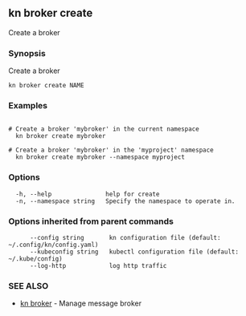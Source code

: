 ## kn broker create

Create a broker

### Synopsis

Create a broker

```
kn broker create NAME
```

### Examples

```

# Create a broker 'mybroker' in the current namespace
  kn broker create mybroker
  
# Create a broker 'mybroker' in the 'myproject' namespace
  kn broker create mybroker --namespace myproject

```

### Options

```
  -h, --help               help for create
  -n, --namespace string   Specify the namespace to operate in.
```

### Options inherited from parent commands

```
      --config string       kn configuration file (default: ~/.config/kn/config.yaml)
      --kubeconfig string   kubectl configuration file (default: ~/.kube/config)
      --log-http            log http traffic
```

### SEE ALSO

* [kn broker](kn_broker.md)	 - Manage message broker

